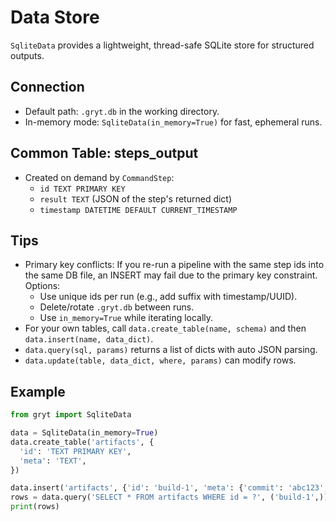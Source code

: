 # Data Store

`SqliteData` provides a lightweight, thread-safe SQLite store for structured outputs.

## Connection
- Default path: `.gryt.db` in the working directory.
- In-memory mode: `SqliteData(in_memory=True)` for fast, ephemeral runs.

## Common Table: steps_output
- Created on demand by `CommandStep`:
  - `id TEXT PRIMARY KEY`
  - `result TEXT` (JSON of the step's returned dict)
  - `timestamp DATETIME DEFAULT CURRENT_TIMESTAMP`

## Tips
- Primary key conflicts: If you re-run a pipeline with the same step ids into the same DB file, an INSERT may fail due to the primary key constraint. Options:
  - Use unique ids per run (e.g., add suffix with timestamp/UUID).
  - Delete/rotate `.gryt.db` between runs.
  - Use `in_memory=True` while iterating locally.
- For your own tables, call `data.create_table(name, schema)` and then `data.insert(name, data_dict)`.
- `data.query(sql, params)` returns a list of dicts with auto JSON parsing.
- `data.update(table, data_dict, where, params)` can modify rows.

## Example
```python
from gryt import SqliteData

data = SqliteData(in_memory=True)
data.create_table('artifacts', {
  'id': 'TEXT PRIMARY KEY',
  'meta': 'TEXT',
})

data.insert('artifacts', {'id': 'build-1', 'meta': {'commit': 'abc123', 'status': 'ok'}})
rows = data.query('SELECT * FROM artifacts WHERE id = ?', ('build-1',))
print(rows)
```
